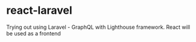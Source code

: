 # react-laravel
Trying out using Laravel - GraphQL with Lighthouse framework. React will be used as a frontend
